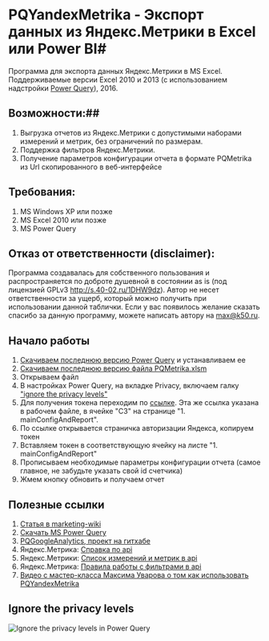 # PQYandexMetrika - Экспорт данных из Яндекс.Метрики в Excel или Power BI#

Программа для экспорта данных Яндекс.Метрики в MS Excel.
Поддерживаемые версии Excel 2010 и 2013 (с использованием надстройки [Power Query](https://www.microsoft.com/en-us/download/details.aspx?id=39379&WT.mc_id=Blog_PBI_Announce_DI)), 2016.

## Возможности:##

1. Выгрузка отчетов из Яндекс.Метрики с допустимыми наборами измерений и метрик, без ограничений по размерам.
2. Поддержка фильтров Яндекс.Метрики.
3. Получение параметров конфигурации отчета в формате PQMetrika из Url скопированного в веб-интерфейсе

## Требования: ##
1. MS Windows XP или позже
2. MS Excel 2010 или позже
3. MS Power Query
    
## Отказ от ответственности (disclaimer): ##

Программа создавалась для собственного пользования и распространяется по доброте душевной в состоянии as is (под лицензией GPLv3 http://s.40-02.ru/1DHW9dz). 
Автор не несет ответственности за ущерб, который можно получить при использовании данной таблички.
Если у вас появилось желание сказать спасибо за данную программу, можете написать автору на max@k50.ru. 


## Начало работы ##

1. [Скачиваем последнюю версию Power Query](https://www.microsoft.com/en-us/download/details.aspx?id=39379&WT.mc_id=Blog_PBI_Announce_DI) и устанавливаем ее
2. [Скачиваем последнюю версию файла PQMetrika.xlsm](https://github.com/40-02/PQYandexMetrika/releases/latest)
3. Открываем файл
4. В настройках Power Query, на вкладке Privacy, включаем галку ["ignore the privacy levels"](#Ignore-the-privacy-levels)
5. Для получения токена переходим по [ссылке](https://oauth.yandex.ru/authorize?response_type=token&client_id=1317eb8e77a94e8eb2ad32385e0eff1a). Эта же ссылка указана в рабочем файле, в ячейке "С3" на странице "1. mainConfigAndReport".
6. По ссылке открывается страничка авторизации Яндекса, копируем токен
7. Вставляем токен в соответствующую ячейку на листе "1. mainConfigAndReport"
8. Прописываем необходимые параметры конфигурации отчета (самое главное, не забудьте указать свой id счетчика)
9. Жмем кнопку обновить и получаем отчет

## Полезные ссылки

1. [Статья в marketing-wiki](http://marketing-wiki.ru/wiki/Экспорт_данных_из_сервиса_Яндекс.Метрика_в_excel_(power_query))
2. [Скачать MS Power Query](https://www.microsoft.com/en-us/download/details.aspx?id=39379&WT.mc_id=Blog_PBI_Announce_DI)
3. [PQGoogleAnalytics, проект на гитхабе](https://github.com/40-02/PQGoogleAnalytics)
4. Яндекс.Метрика: [Справка по api](https://tech.yandex.ru/metrika/doc/api2/api_v1/intro-docpage/)
5. Яндекс.Метрики: [Список измерений и метрик в api](https://tech.yandex.ru/metrika/doc/api2/api_v1/attrandmetr/dim_all-docpage/)
6. Яндекс.Метрика: [Правила работы с фильтрами в api](https://tech.yandex.ru/metrika/doc/api2/api_v1/segmentation-docpage/) 
7. [Видео с мастер-класса Максима Уварова о том как использовать PQYandexMetrika](https://youtu.be/UbehqWkzjO8?t=3m28s)

## Ignore the privacy levels
![Ignore the privacy levels in Power Query](http://dl.getdropbox.com/u/390630/2015-08-23%2021_29_16.gif)

